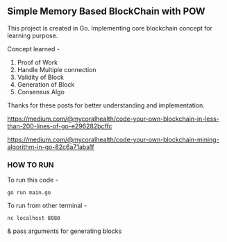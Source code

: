 ## Simple Memory Based BlockChain with POW

This project is created in Go.
Implementing core blockchain concept for learning purpose.

Concept learned -

1. Proof of Work
2. Handle Multiple connection
3. Validity of Block
4. Generation of Block
5. Consensus Algo

Thanks for these posts for better understanding and implementation.

https://medium.com/@mycoralhealth/code-your-own-blockchain-in-less-than-200-lines-of-go-e296282bcffc

https://medium.com/@mycoralhealth/code-your-own-blockchain-mining-algorithm-in-go-82c6a71aba1f

### HOW TO RUN

To run this code -

`go run main.go`

To run from other terminal -

`nc localhost 8080`

& pass arguments for generating blocks